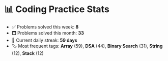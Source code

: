 # 📊 Coding Practice Stats

- ✅ Problems solved this week: **8**
- 🗖️ Problems solved this month: **33**
- 📌 Current daily streak: **59 days**
- 🏷️ Most frequent tags: **Array** (59), **DSA** (44), **Binary Search** (31), **String** (12), **Stack** (12)
